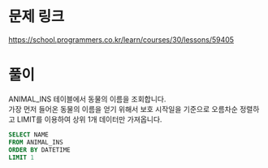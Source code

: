 # 문제 링크
https://school.programmers.co.kr/learn/courses/30/lessons/59405

# 풀이
ANIMAL_INS 테이블에서 동물의 이름을 조회합니다.  
가장 먼저 들어온 동물의 이름을 얻기 위해서 보호 시작일을 기준으로 오름차순 정렬하고 LIMIT를 이용하여 상위 1개 데이터만 가져옵니다.

```sql
SELECT NAME
FROM ANIMAL_INS
ORDER BY DATETIME
LIMIT 1
```